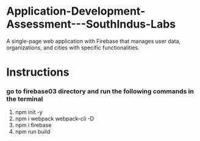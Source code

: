 # Application-Development-Assessment---SouthIndus-Labs
A single-page web application with Firebase that manages user data, organizations, and cities with specific functionalities.
# Instructions
### go to firebase03 directory and run the following commands in the terminal
1. npm init -y
2. npm i webpack webpack-cli -D
3. npm i firebase
4. npm run build
